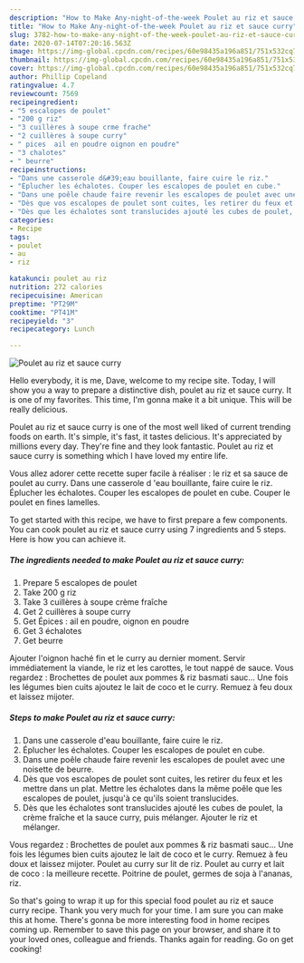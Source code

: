 ```yaml
---
description: "How to Make Any-night-of-the-week Poulet au riz et sauce curry"
title: "How to Make Any-night-of-the-week Poulet au riz et sauce curry"
slug: 3782-how-to-make-any-night-of-the-week-poulet-au-riz-et-sauce-curry
date: 2020-07-14T07:20:16.563Z
image: https://img-global.cpcdn.com/recipes/60e98435a196a851/751x532cq70/poulet-au-riz-et-sauce-curry-photo-principale-de-la-recette.jpg
thumbnail: https://img-global.cpcdn.com/recipes/60e98435a196a851/751x532cq70/poulet-au-riz-et-sauce-curry-photo-principale-de-la-recette.jpg
cover: https://img-global.cpcdn.com/recipes/60e98435a196a851/751x532cq70/poulet-au-riz-et-sauce-curry-photo-principale-de-la-recette.jpg
author: Phillip Copeland
ratingvalue: 4.7
reviewcount: 7569
recipeingredient:
- "5 escalopes de poulet"
- "200 g riz"
- "3 cuillères à soupe crme frache"
- "2 cuillères à soupe curry"
- " pices  ail en poudre oignon en poudre"
- "3 chalotes"
- " beurre"
recipeinstructions:
- "Dans une casserole d&#39;eau bouillante, faire cuire le riz."
- "Éplucher les échalotes. Couper les escalopes de poulet en cube."
- "Dans une poêle chaude faire revenir les escalopes de poulet avec une noisette de beurre."
- "Dès que vos escalopes de poulet sont cuites, les retirer du feux et les mettre dans un plat. Mettre les échalotes dans la même poêle que les escalopes de poulet, jusqu&#39;à ce qu&#39;ils soient translucides."
- "Dès que les échalotes sont translucides ajouté les cubes de poulet, la crème fraîche et la sauce curry, puis mélanger. Ajouter le riz et mélanger."
categories:
- Recipe
tags:
- poulet
- au
- riz

katakunci: poulet au riz 
nutrition: 272 calories
recipecuisine: American
preptime: "PT29M"
cooktime: "PT41M"
recipeyield: "3"
recipecategory: Lunch

---
```



![Poulet au riz et sauce curry](https://img-global.cpcdn.com/recipes/60e98435a196a851/751x532cq70/poulet-au-riz-et-sauce-curry-photo-principale-de-la-recette.jpg)

Hello everybody, it is me, Dave, welcome to my recipe site. Today, I will show you a way to prepare a distinctive dish, poulet au riz et sauce curry. It is one of my favorites. This time, I'm gonna make it a bit unique. This will be really delicious.

Poulet au riz et sauce curry is one of the most well liked of current trending foods on earth. It's simple, it's fast, it tastes delicious. It's appreciated by millions every day. They're fine and they look fantastic. Poulet au riz et sauce curry is something which I have loved my entire life.

Vous allez adorer cette recette super facile à réaliser : le riz et sa sauce de poulet au curry. Dans une casserole d &#39;eau bouillante, faire cuire le riz. Éplucher les échalotes. Couper les escalopes de poulet en cube. Couper le poulet en fines lamelles.


To get started with this recipe, we have to first prepare a few components. You can cook poulet au riz et sauce curry using 7 ingredients and 5 steps. Here is how you can achieve it.

<!--inarticleads1-->

##### The ingredients needed to make Poulet au riz et sauce curry:

1. Prepare 5 escalopes de poulet
1. Take 200 g riz
1. Take 3 cuillères à soupe crème fraîche
1. Get 2 cuillères à soupe curry
1. Get  Épices : ail en poudre, oignon en poudre
1. Get 3 échalotes
1. Get  beurre


Ajouter l&#39;oignon haché fin et le curry au dernier moment. Servir immédiatement la viande, le riz et les carottes, le tout nappé de sauce. Vous regardez : Brochettes de poulet aux pommes &amp; riz basmati sauc… Une fois les légumes bien cuits ajoutez le lait de coco et le curry. Remuez à feu doux et laissez mijoter. 

<!--inarticleads2-->

##### Steps to make Poulet au riz et sauce curry:

1. Dans une casserole d&#39;eau bouillante, faire cuire le riz.
1. Éplucher les échalotes. Couper les escalopes de poulet en cube.
1. Dans une poêle chaude faire revenir les escalopes de poulet avec une noisette de beurre.
1. Dès que vos escalopes de poulet sont cuites, les retirer du feux et les mettre dans un plat. Mettre les échalotes dans la même poêle que les escalopes de poulet, jusqu&#39;à ce qu&#39;ils soient translucides.
1. Dès que les échalotes sont translucides ajouté les cubes de poulet, la crème fraîche et la sauce curry, puis mélanger. Ajouter le riz et mélanger.


Vous regardez : Brochettes de poulet aux pommes &amp; riz basmati sauc… Une fois les légumes bien cuits ajoutez le lait de coco et le curry. Remuez à feu doux et laissez mijoter. Poulet au curry sur lit de riz. Poulet au curry et lait de coco : la meilleure recette. Poitrine de poulet, germes de soja à l&#39;ananas, riz. 

So that's going to wrap it up for this special food poulet au riz et sauce curry recipe. Thank you very much for your time. I am sure you can make this at home. There's gonna be more interesting food in home recipes coming up. Remember to save this page on your browser, and share it to your loved ones, colleague and friends. Thanks again for reading. Go on get cooking!
